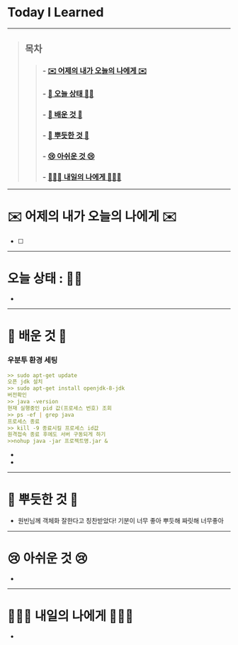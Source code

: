 

# Today I Learned

---

> ## 목차
>
> > ###  - [✉️ 어제의 내가 오늘의 나에게 ✉️](#%EF%B8%8F-%EC%96%B4%EC%A0%9C%EC%9D%98-%EB%82%B4%EA%B0%80-%EC%98%A4%EB%8A%98%EC%9D%98-%EB%82%98%EC%97%90%EA%B2%8C-%EF%B8%8F)
> >
> > ###  - [👵 오늘 상태 👵🏻](#%EC%98%A4%EB%8A%98-%EC%83%81%ED%83%9C--)
> >
> > ###  - [🧐 배운 것 🧐](#-%EB%B0%B0%EC%9A%B4-%EA%B2%83-)
> >
> > ###  - [🥰 뿌듯한 것 🥰](#-%EB%BF%8C%EB%93%AF%ED%95%9C-%EA%B2%83-)
> >
> > ###  - [😢 아쉬운 것 😢](#-%EC%95%84%EC%89%AC%EC%9A%B4-%EA%B2%83-)
> >
> > ###  - [🙋🏻‍♀️ 내일의 나에게 🙋🏻‍♀️](#%EF%B8%8F-%EB%82%B4%EC%9D%BC%EC%9D%98-%EB%82%98%EC%97%90%EA%B2%8C-%EF%B8%8F)

---

# ✉️ 어제의 내가 오늘의 나에게 ✉️

- [ ] 

---

# 오늘 상태 : 👵🏻

- 

---

# 🧐 배운 것 🧐

### 우분투 환경 세팅

``` markdown
>> sudo apt-get update
오픈 jdk 설치
>> sudo apt-get install openjdk-8-jdk
버전확인
>> java -version 
현재 실행중인 pid 값(프로세스 번호) 조회
>> ps -ef | grep java
프로세스 종료
>> kill -9 종료시킬 프로세스 id값
원격접속 종료 후에도 서버 구동되게 하기
>>nohup java -jar 프로젝트명.jar &
```

- 


- 


---

# 🥰 뿌듯한 것 🥰

- 원빈님께 객체화 잘한다고 칭찬받았다! 기분이 너무 좋아 뿌듯해 짜릿해 너무좋아 

---

# 😢 아쉬운 것 😢

- 

---

# 🙋🏻‍♀️ 내일의 나에게 🙋🏻‍♀️

- 

